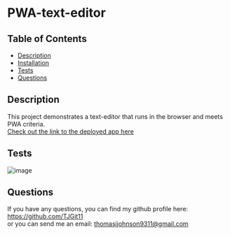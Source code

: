 # PWA-text-editor

## Table of Contents
- [Description](#project-description)
- [Installation](#installation)
- [Tests](#tests)
- [Questions](#questions)

## Description
This project demonstrates a text-editor that runs in the browser and meets PWA criteria.<br/>
[Check out the link to the deployed app here](https://shrouded-escarpment-51121.herokuapp.com/)

## Tests

![image](https://github.com/TJGit11/PWA-text-editor/assets/74613952/3f3e34d8-8265-4393-928c-cbb43e2808ca)


## Questions
If you have any questions, you can find my github profile here: https://github.com/TJGit11 <br/>
or you can send me an email: thomasjjohnson9311@gmail.com
